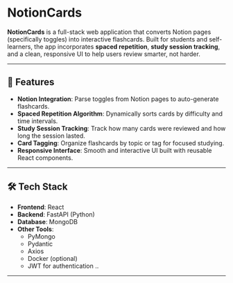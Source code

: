 

# NotionCards

**NotionCards** is a full-stack web application that converts Notion pages (specifically toggles) into interactive flashcards. Built for students and self-learners, the app incorporates **spaced repetition**, **study session tracking**, and a clean, responsive UI to help users review smarter, not harder.

---

## 🚀 Features

-  **Notion Integration**: Parse toggles from Notion pages to auto-generate flashcards.
-  **Spaced Repetition Algorithm**: Dynamically sorts cards by difficulty and time intervals.
-  **Study Session Tracking**: Track how many cards were reviewed and how long the session lasted.
-  **Card Tagging**: Organize flashcards by topic or tag for focused studying.
- **Responsive Interface**: Smooth and interactive UI built with reusable React components.

---

## 🛠 Tech Stack

- **Frontend**: React
- **Backend**: FastAPI (Python)
- **Database**: MongoDB
- **Other Tools**:
  - PyMongo
  - Pydantic
  - Axios
  - Docker (optional)
  - JWT for authentication
..
---



